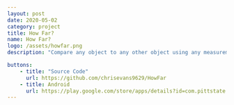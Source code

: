 ```yaml
---
layout: post
date: 2020-05-02
category: project
title: How Far?
name: How Far?
logo: /assets/howfar.png
description: "Compare any object to any other object using any measurement."

buttons:
    - title: "Source Code"
      url: https://github.com/chrisevans9629/HowFar
    - title: Android
      url: https://play.google.com/store/apps/details?id=com.pittstate.howfar
---
```


